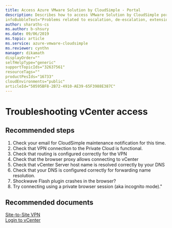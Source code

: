 ```yaml
--- 
title: Access Azure VMware Solution by CloudSimple - Portal 
description: Describes how to access VMware Solution by CloudSimple portal from Azure portal
infoBubbleText="Problems related to escalation, de-escalation, extension of escalated privileges, insufficient privileges on vCenter of my Private Cloud"
author: sharaths-cs 
ms.author: b-shsury 
ms.date: 09/06/2019 
ms.topic: article 
ms.service: azure-vmware-cloudsimple 
ms.reviewer: cynthn 
manager: dikamath
displayOrder=""
selfHelpType="generic"
supportTopicIds="32637561"
resourceTags=""
productPesIds="16733"
cloudEnvironments="public"
articleId="50595BF8-2B72-4910-AE39-65F3988E387C"
---
```


# Troubleshooting vCenter access 

## **Recommended steps**

1. Check your email for CloudSimple maintenance notification for this time. 
2. Check that VPN connection to the Private Cloud is functional.
3. Check that routing is configured correctly for the VPN
4. Check that the browser proxy allows connecting to vCenter
5. Check that vCenter Server host name is resolved correctly by your DNS
6. Check that your DNS is configured correctly for forwarding name resolution.
7. Shockwave Flash plugin crashes in the browser?
8. Try connecting using a private browser session (aka incognito mode)."

## **Recommended documents**

[Site-to-Site VPN](https://docs.microsoft.com/en-us/azure/vmware-cloudsimple/cloudsimple-vpn-gateways#site-to-site-vpn-gateway)<br>
[Login to vCenter](https://docs.microsoft.com/en-us/azure/vmware-cloudsimple/vmware-components#vcenter-server-appliance)